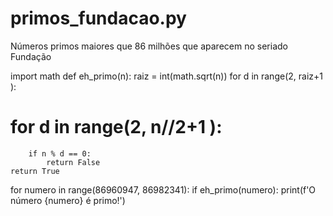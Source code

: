 # primos_fundacao.py
Números primos maiores que 86 milhões que aparecem no seriado Fundação 

import math
def eh_primo(n):
    raiz = int(math.sqrt(n))
    for d in range(2, raiz+1 ):
#    for d in range(2, n//2+1 ):
        if n % d == 0:
            return False
    return True

for numero in range(86960947, 86982341):
    if eh_primo(numero):
        print(f'O número {numero} é primo!')
